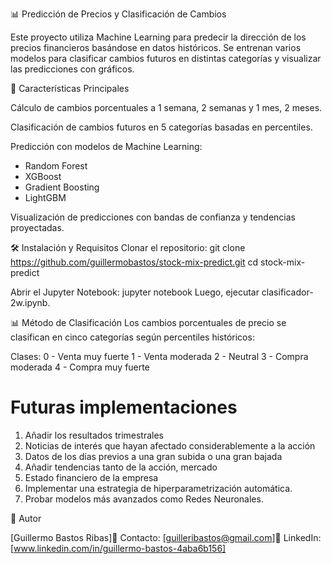 📊 Predicción de Precios y Clasificación de Cambios

Este proyecto utiliza Machine Learning para predecir la dirección de los precios financieros basándose en datos históricos. Se entrenan varios modelos para clasificar cambios futuros en distintas categorías y visualizar las predicciones con gráficos.

🚀 Características Principales

Cálculo de cambios porcentuales a 1 semana, 2 semanas y 1 mes, 2 meses.

Clasificación de cambios futuros en 5 categorías basadas en percentiles.

Predicción con modelos de Machine Learning:

- Random Forest
- XGBoost
- Gradient Boosting
- LightGBM

Visualización de predicciones con bandas de confianza y tendencias proyectadas.

🛠 Instalación y Requisitos
Clonar el repositorio:
git clone https://github.com/guillermobastos/stock-mix-predict.git
cd stock-mix-predict

Abrir el Jupyter Notebook:
jupyter notebook
Luego, ejecutar clasificador-2w.ipynb.

📊 Método de Clasificación
Los cambios porcentuales de precio se clasifican en cinco categorías según percentiles históricos:

Clases:
0 - Venta muy fuerte
1 - Venta moderada
2 - Neutral
3 - Compra moderada
4 - Compra muy fuerte



# Futuras implementaciones 
1. Añadir los resultados trimestrales
2. Noticias de interés que hayan afectado considerablemente a la acción
3. Datos de los días previos a una gran subida o una gran bajada
4. Añadir tendencias tanto de la acción, mercado
5. Estado financiero de la empresa
6. Implementar una estrategia de hiperparametrización automática.
7. Probar modelos más avanzados como Redes Neuronales.

📌 Autor

[Guillermo Bastos Ribas]📧 Contacto: [guilleribastos@gmail.com]🔗 LinkedIn: [www.linkedin.com/in/guillermo-bastos-4aba6b156]
